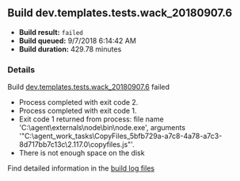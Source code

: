 ## Build dev.templates.tests.wack_20180907.6
- **Build result:** `failed`
- **Build queued:** 9/7/2018 6:14:42 AM
- **Build duration:** 429.78 minutes
### Details
Build [dev.templates.tests.wack_20180907.6](https://winappstudio.visualstudio.com/web/build.aspx?pcguid=a4ef43be-68ce-4195-a619-079b4d9834c2&builduri=vstfs%3a%2f%2f%2fBuild%2fBuild%2f26228) failed

+ Process completed with exit code 2.
+ Process completed with exit code 1.
+ Exit code 1 returned from process: file name 'C:\agent\externals\node\bin\node.exe', arguments '"C:\agent\_work\_tasks\CopyFiles_5bfb729a-a7c8-4a78-a7c3-8d717bb7c13c\2.117.0\copyfiles.js"'.
+ There is not enough space on the disk

Find detailed information in the [build log files](https://uwpctdiags.blob.core.windows.net/buildlogs/dev.templates.tests.wack_20180907.6_logs.zip)
